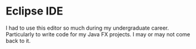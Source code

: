 # Eclipse IDE
I had to use this editor so much during my undergraduate career. Particularly to write code for my Java FX projects. I may or may not come back to it.